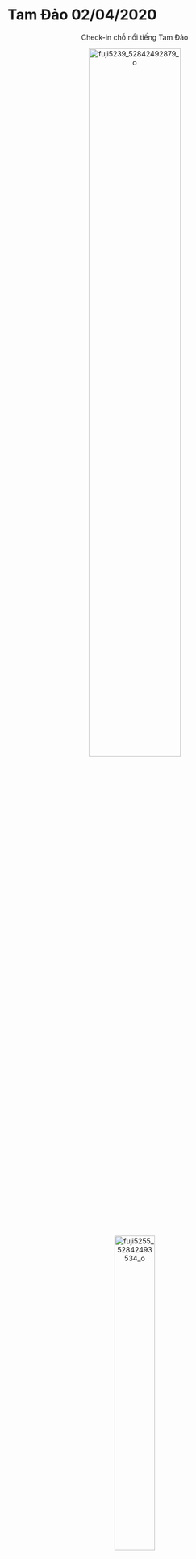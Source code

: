# Tam Đảo 02/04/2020


<p align="center">
    Check-in chỗ nổi tiếng Tam Đảo
</p>
<p align="center">
    <a data-flickr-embed="true" href="https://www.flickr.com/photos/198378715@N06/52910841276/in/album-72177720308410857/" title="fuji5239_52842492879_o"><img src="https://live.staticflickr.com/65535/52910841276_7563efe426_k.jpg" width="60%" alt="fuji5239_52842492879_o"/></a><script async src="//embedr.flickr.com/assets/client-code.js" charset="utf-8"></script>
</p>


<p align="center">
    <a data-flickr-embed="true" href="https://www.flickr.com/photos/198378715@N06/52910840771/in/album-72177720308410857/" title="fuji5255_52842493534_o"><img src="https://live.staticflickr.com/65535/52910840771_11eec77f73_k.jpg" width="40%" alt="fuji5255_52842493534_o"/></a><script async src="//embedr.flickr.com/assets/client-code.js" charset="utf-8"></script>
</p>

<p align="center">
    Thác bạc
</p>

<p align="center">
    <a data-flickr-embed="true" href="https://www.flickr.com/photos/198378715@N06/52910840541/in/album-72177720308410857/" title="fuji5287_52842304316_o"><img src="https://live.staticflickr.com/65535/52910840541_4e9847e64d_k.jpg" width="40%" alt="fuji5287_52842304316_o"/></a><script async src="//embedr.flickr.com/assets/client-code.js" charset="utf-8"></script>
</p>
<p align="center">
    Nhà thờ đá
</p>


<p align="center">
    <a data-flickr-embed="true" href="https://www.flickr.com/photos/198378715@N06/52911228315/in/album-72177720308410857/" title="fuji5268_52841732487_o"><img src="https://live.staticflickr.com/65535/52911228315_f55d09a432_k.jpg" width="60%" alt="fuji5268_52841732487_o"/></a><script async src="//embedr.flickr.com/assets/client-code.js" charset="utf-8"></script>
</p>

<p align="center">
    Quảng Trường Tam Đảo
</p>

<p align="center">
    <a data-flickr-embed="true" href="https://www.flickr.com/photos/198378715@N06/52910267437/in/album-72177720308410857/" title="fuji5248_52842711520_o"><img src="https://live.staticflickr.com/65535/52910267437_a088d3f483_k.jpg" width="60%" alt="fuji5248_52842711520_o"/></a><script async src="//embedr.flickr.com/assets/client-code.js" charset="utf-8"></script>
</p>

<p align="center">
    <a data-flickr-embed="true" href="https://www.flickr.com/photos/198378715@N06/52910841071/in/album-72177720308410857/" title="fuji5245_52842713930_o"><img src="https://live.staticflickr.com/65535/52910841071_26672f89c7_k.jpg" width="60%" alt="fuji5245_52842713930_o"/></a><script async src="//embedr.flickr.com/assets/client-code.js" charset="utf-8"></script>
</p>
<p align="center">
    <a data-flickr-embed="true" href="https://www.flickr.com/photos/198378715@N06/52910841291/in/album-72177720308410857/" title="fuji5214_52842498339_o"><img src="https://live.staticflickr.com/65535/52910841291_a7507b18d5_k.jpg" width="60%" alt="fuji5214_52842498339_o"/></a><script async src="//embedr.flickr.com/assets/client-code.js" charset="utf-8"></script>

</p>

<p align="center">
<a data-flickr-embed="true" href="https://www.flickr.com/photos/198378715@N06/52910840761/in/album-72177720308410857/" title="fuji5252_52842497364_o"><img src="https://live.staticflickr.com/65535/52910840761_d7f282d338_k.jpg" width="40%" alt="fuji5252_52842497364_o"/></a><script async src="//embedr.flickr.com/assets/client-code.js" charset="utf-8"></script>
</p>


